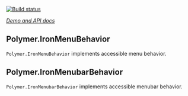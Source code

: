 
<!---

This README is automatically generated from the comments in these files:
iron-menu-behavior.html  iron-menubar-behavior.html

Edit those files, and our readme bot will duplicate them over here!
Edit this file, and the bot will squash your changes :)

The bot does some handling of markdown. Please file a bug if it does the wrong
thing! https://github.com/PolymerLabs/tedium/issues

-->

[![Build status](https://travis-ci.org/PolymerElements/iron-menu-behavior.svg?branch=master)](https://travis-ci.org/PolymerElements/iron-menu-behavior)

_[Demo and API docs](https://elements.polymer-project.org/elements/iron-menu-behavior)_


## Polymer.IronMenuBehavior

`Polymer.IronMenuBehavior` implements accessible menu behavior.



## Polymer.IronMenubarBehavior

`Polymer.IronMenubarBehavior` implements accessible menubar behavior.


